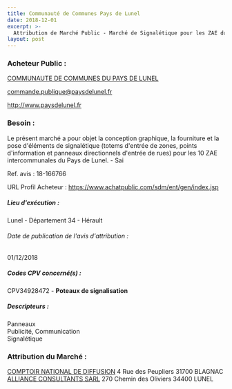 ```yaml
---
title: Communauté de Communes Pays de Lunel
date: 2018-12-01
excerpt: >-
  Attribution de Marché Public - Marché de Signalétique pour les ZAE du Pays de Lunel
layout: post
---
```


### Acheteur Public : 
<a href="/acheteur-137/siren-243400520"> COMMUNAUTE DE COMMUNES DU PAYS DE LUNEL</a><br/>



commande.publique@paysdelunel.fr


http://www.paysdelunel.fr
### Besoin :

Le présent marché a pour objet la conception graphique, la fourniture et la pose d'éléments de signalétique (totems d'entrée de zones, points d'information et panneaux directionnels d'entrée de rues) pour les 10 ZAE intercommunales du Pays de Lunel. - Sai

Ref. avis : 18-166766

URL Profil Acheteur : https://www.achatpublic.com/sdm/ent/gen/index.jsp

##### Lieu d'exécution :

Lunel - Département 34 - Hérault

###### Date de publication de l'avis d'attribution : 
01/12/2018

##### Codes CPV concerné(s) :
CPV34928472 - **Poteaux de signalisation** <br/>

##### Descripteurs :
Panneaux <br/>
Publicité, Communication <br/>
Signalétique <br/>

### Attribution du Marché :
<a href="/entreprise-547/siren-325941011"> COMPTOIR NATIONAL DE DIFFUSION</a>    4 Rue des Peupliers 31700 BLAGNAC <br/>
<a href="/entreprise-557/siren-413195439"> ALLIANCE CONSULTANTS SARL</a>    270 Chemin des Oliviers 34400 LUNEL <br/>
